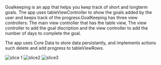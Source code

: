 Goalkeeping is an app that helps you keep track of short and longterm goals. The app uses tableViewController to show the goals added by the user and keeps track of the progress.GoalKeeping has three view controllers: The main view controller that has the table view, The view controller to add the goal discription and the view controller to add the number of days to complete the goal.


The app uses Core Data to store data persistantly, and implements actions such delete and add progress to tableViewRows.


![slice 1](https://user-images.githubusercontent.com/32113863/45191415-1c131180-b211-11e8-9c38-91cdeb99020a.png)
![slice2](https://user-images.githubusercontent.com/32113863/45191418-1d443e80-b211-11e8-9cc8-f126d67a2ec3.png)
![slice3](https://user-images.githubusercontent.com/32113863/45191448-4795fc00-b211-11e8-9cd1-46093d0bf376.png)
